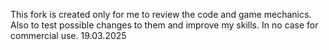 This fork is created only for me to review the code and game mechanics. Also to test possible changes to them and improve my skills. In no case for commercial use.
19.03.2025
